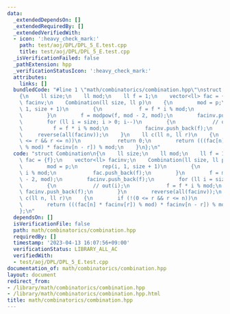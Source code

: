 ```yaml
---
data:
  _extendedDependsOn: []
  _extendedRequiredBy: []
  _extendedVerifiedWith:
  - icon: ':heavy_check_mark:'
    path: test/aoj/DPL/DPL_5_E.test.cpp
    title: test/aoj/DPL/DPL_5_E.test.cpp
  _isVerificationFailed: false
  _pathExtension: hpp
  _verificationStatusIcon: ':heavy_check_mark:'
  attributes:
    links: []
  bundledCode: "#line 1 \"math/combinatorics/combination.hpp\"\nstruct Combination\n\
    {\n    ll size;\n    ll mod;\n    ll f = 1;\n    vector<ll> fac = {f};\n    vector<ll>\
    \ facinv;\n    Combination(ll size, ll p)\n    {\n        mod = p;\n        rep(i,\
    \ 1, size + 1)\n        {\n            f = f * i % mod;\n            fac.push_back(f);\n\
    \        }\n        f = modpow(f, mod - 2, mod);\n        facinv.push_back(f);\n\
    \        for (ll i = size; i > 0; i--)\n        {\n            // out(i);\n  \
    \          f = f * i % mod;\n            facinv.push_back(f);\n        }\n   \
    \     reverse(all(facinv));\n    }\n    ll c(ll n, ll r)\n    {\n        if (!(0\
    \ <= r && r <= n))\n            return 0;\n        return (((fac[n] * facinv[r])\
    \ % mod) * facinv[n - r]) % mod;\n    }\n};\n"
  code: "struct Combination\n{\n    ll size;\n    ll mod;\n    ll f = 1;\n    vector<ll>\
    \ fac = {f};\n    vector<ll> facinv;\n    Combination(ll size, ll p)\n    {\n\
    \        mod = p;\n        rep(i, 1, size + 1)\n        {\n            f = f *\
    \ i % mod;\n            fac.push_back(f);\n        }\n        f = modpow(f, mod\
    \ - 2, mod);\n        facinv.push_back(f);\n        for (ll i = size; i > 0; i--)\n\
    \        {\n            // out(i);\n            f = f * i % mod;\n           \
    \ facinv.push_back(f);\n        }\n        reverse(all(facinv));\n    }\n    ll\
    \ c(ll n, ll r)\n    {\n        if (!(0 <= r && r <= n))\n            return 0;\n\
    \        return (((fac[n] * facinv[r]) % mod) * facinv[n - r]) % mod;\n    }\n\
    };\n"
  dependsOn: []
  isVerificationFile: false
  path: math/combinatorics/combination.hpp
  requiredBy: []
  timestamp: '2023-04-13 16:07:56+09:00'
  verificationStatus: LIBRARY_ALL_AC
  verifiedWith:
  - test/aoj/DPL/DPL_5_E.test.cpp
documentation_of: math/combinatorics/combination.hpp
layout: document
redirect_from:
- /library/math/combinatorics/combination.hpp
- /library/math/combinatorics/combination.hpp.html
title: math/combinatorics/combination.hpp
---
```

